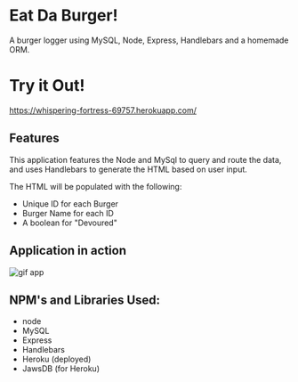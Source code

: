 # Eat Da Burger!

A burger logger using MySQL, Node, Express, Handlebars and a homemade ORM.

# Try it Out!

https://whispering-fortress-69757.herokuapp.com/

## Features

This application features the Node and MySql to query and route the data, and uses Handlebars to generate the HTML based on user input.

The HTML will be populated with the following:

* Unique ID for each Burger
* Burger Name for each ID
* A boolean for "Devoured"


## Application in action

![gif app](.public/assets/img/burgerApp.gif)


## NPM's and Libraries Used:

* node
* MySQL
* Express
* Handlebars
* Heroku (deployed)
* JawsDB (for Heroku)
